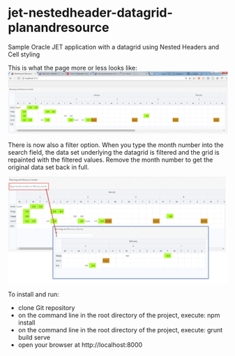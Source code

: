 # jet-nestedheader-datagrid-planandresource
Sample Oracle JET application with a datagrid using Nested Headers and Cell styling

This is what the page more or less looks like:
![alt text](screenshot-nesteddatagrid.png)

There is now also a filter option. When you type the month number into the search field, the data set underlying the datagrid is filtered and the grid is repainted with the filtered values. Remove the month number to get the original data set back in full.

![alt text](screenshot-filter.png)


To install and run:

* clone Git repository
* on the command line in the root directory of the project, execute: npm install
* on the command line in the root directory of the project, execute: grunt build serve
* open your browser at http://localhost:8000





